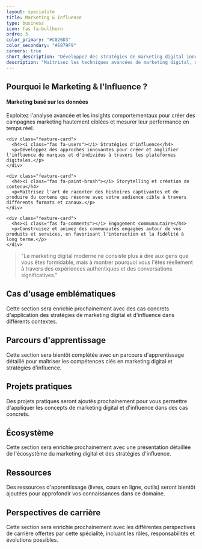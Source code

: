 ```yaml
---
layout: specialite
title: Marketing & Influence
type: business
icon: fas fa-bullhorn
ordre: 3
color_primary: "#C026D3"
color_secondary: "#E879F9"
careers: true
short_description: "Développez des stratégies de marketing digital innovantes et exploitez le pouvoir des médias sociaux pour construire une influence significative et générer un impact mesurable."
description: "Maîtrisez les techniques avancées de marketing digital, d'analyse de données comportementales et de création de contenu pour concevoir des stratégies d'influence qui créent de véritables connexions avec les audiences et transforment les intentions en actions."
---
```


<section id="overview">
  <h2><i class="fas fa-lightbulb"></i> Pourquoi le Marketing & l'Influence ?</h2>
  
  <div class="card-grid">
    <div class="feature-card">
      <h4><i class="fas fa-chart-line"></i> Marketing basé sur les données</h4>
      <p>Exploitez l'analyse avancée et les insights comportementaux pour créer des campagnes marketing hautement ciblées et mesurer leur performance en temps réel.</p>
    </div>
    
    <div class="feature-card">
      <h4><i class="fas fa-users"></i> Stratégies d'influence</h4>
      <p>Développez des approches innovantes pour créer et amplifier l'influence de marques et d'individus à travers les plateformes digitales.</p>
    </div>
    
    <div class="feature-card">
      <h4><i class="fas fa-paint-brush"></i> Storytelling et création de contenu</h4>
      <p>Maîtrisez l'art de raconter des histoires captivantes et de produire du contenu qui résonne avec votre audience cible à travers différents formats et canaux.</p>
    </div>
    
    <div class="feature-card">
      <h4><i class="fas fa-comments"></i> Engagement communautaire</h4>
      <p>Construisez et animez des communautés engagées autour de vos produits et services, en favorisant l'interaction et la fidélité à long terme.</p>
    </div>
  </div>
  
  <blockquote class="mt-4">
    <p>"Le marketing digital moderne ne consiste plus à dire aux gens que vous êtes formidable, mais à montrer pourquoi vous l'êtes réellement à travers des expériences authentiques et des conversations significatives."</p>
  </blockquote>
</section>

<section id="cases">
  <h2><i class="fas fa-briefcase"></i> Cas d'usage emblématiques</h2>
  
  <p>Cette section sera enrichie prochainement avec des cas concrets d'application des stratégies de marketing digital et d'influence dans différents contextes.</p>
</section>

<section id="roadmap">
  <h2><i class="fas fa-map"></i> Parcours d'apprentissage</h2>
  
  <p>Cette section sera bientôt complétée avec un parcours d'apprentissage détaillé pour maîtriser les compétences clés en marketing digital et stratégies d'influence.</p>
</section>

<section id="hands-on">
  <h2><i class="fas fa-laptop-code"></i> Projets pratiques</h2>
  
  <p>Des projets pratiques seront ajoutés prochainement pour vous permettre d'appliquer les concepts de marketing digital et d'influence dans des cas concrets.</p>
</section>

<section id="ecosystem">
  <h2><i class="fas fa-network-wired"></i> Écosystème</h2>
  
  <p>Cette section sera enrichie prochainement avec une présentation détaillée de l'écosystème du marketing digital et des stratégies d'influence.</p>
</section>

<section id="resources">
  <h2><i class="fas fa-book"></i> Ressources</h2>
  
  <p>Des ressources d'apprentissage (livres, cours en ligne, outils) seront bientôt ajoutées pour approfondir vos connaissances dans ce domaine.</p>
</section>

<section id="career">
  <h2><i class="fas fa-briefcase"></i> Perspectives de carrière</h2>
  
  <p>Cette section sera enrichie prochainement avec les différentes perspectives de carrière offertes par cette spécialité, incluant les rôles, responsabilités et évolutions possibles.</p>
</section> 